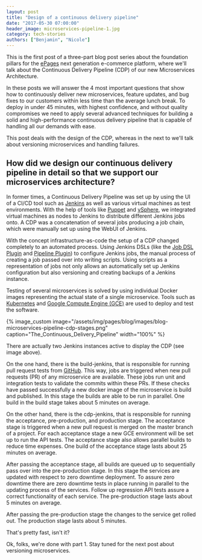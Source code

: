 ```yaml
---
layout: post
title: "Design of a continuous delivery pipeline"
date: "2017-05-30 07:00:00"
header_image: microservices-pipeline-1.jpg
category: tech-stories
authors: ["Benjamin", "Nicole"]
---
```


This is the first post of a three-part blog post series about the foundation pillars for the [ePages](https://www.epages.com/en/) next generation e-commerce platform, where we'll talk about the Continuous Delivery Pipeline (CDP) of our new Microservices Architecture.

In these posts we will answer the 4 most important questions that show how to continuously deliver new microservices, feature updates, and bug fixes to our customers within less time than the average lunch break.
To deploy in under 45 minutes, with highest confidence, and without quality compromises we need to apply several advanced techniques for building a solid and high-performance continuous delivery pipeline that is capable of handling all our demands with ease.

This post deals with the design of the CDP, whereas in the next to we'll talk about versioning microservices and handling failures.

## How did we design our continuous delivery pipeline in detail so that we support our microservices architecture?

In former times, a Continuous Delivery Pipeline was set up by using the UI of a CI/CD tool such as [Jenkins](https://jenkins.io/) as well as various virtual machines as test environments.
With the help of tools like [Puppet](https://puppet.com/) and [vSphere](http://www.vmware.com/de/products/vsphere.html), we integrated virtual machines as nodes to Jenkins  to distribute different Jenkins jobs onto.
A CDP was a concatenation of several jobs producing a job chain, which were manually set up using the WebUI of Jenkins.

With the concept infrastructure-as-code the setup of a CDP changed completely to an automated process.
Using Jenkins DSLs (like the [Job DSL Plugin](https://developer.epages.com/blog/2016/01/28/jenkins-job-dsl-plugin.html) and [Pipeline Plugin](https://wiki.jenkins-ci.org/display/JENKINS/Pipeline+Plugin)) to configure Jenkins jobs, the manual process of creating a job passed over into writing scripts.
Using scripts as a representation of jobs not only allows an automatically set up Jenkins configuration but also versioning and creating backups of a Jenkins instance.

Testing of several microservices is solved by using individual Docker images representing the actual state of a single microservice.
Tools such as [Kubernetes](https://kubernetes.io/) and [Google Compute Engine (GCE)](https://cloud.google.com/compute/) are used to deploy and test the software.

{% image_custom image="/assets/img/pages/blog/images/blog-microservices-pipeline-cdp-stages.png" caption="The_Continuous_Delivery_Pipeline" width="100%" %}

There are actually two Jenkins instances active to display the CDP (see image above).

On the one hand, there is the build-jenkins, that is responsible for running pull request tests from [GitHub](https://github.com/).
This way, jobs are triggered when new pull requests (PR) of any microservice are available.
These jobs run unit and integration tests to validate the commits within these PRs.
If these checks have passed successfully a new docker image of the microservice is build and published.
In this stage the builds are able to be run in parallel.
One build in the build stage takes about 5 minutes on average.

On the other hand, there is the cdp-jenkins, that is responsible for running the acceptance, pre-production, and production stage.
The acceptance stage is triggered when a new pull request is merged on the master branch of a project.
For each acceptance stage a new GCE environment will be set up to run the API tests.
The acceptance stage also allows parallel builds to reduce time expenses.
One build of the acceptance stage lasts about 25 minutes on average.

After passing the acceptance stage, all builds are queued up to sequentially pass over into the pre-production stage.
In this stage the services are updated with respect to zero downtime deployment.
To assure zero downtime there are zero downtime tests in place running in parallel to the updating process of the services.
Follow up regression API tests assure a correct functionality of each service.
The pre-production stage lasts about 5 minutes on average.

After passing the pre-production stage the changes to the service get rolled out.
The production stage lasts about 5 minutes.

That's pretty fast, isn't it?

Ok, folks, we're done with part 1.
Stay tuned for the next post about versioning microservices.
